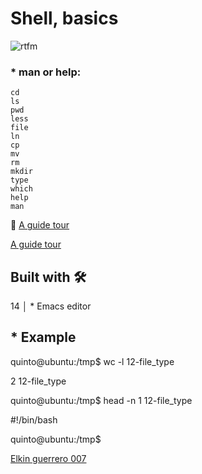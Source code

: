 # Shell, basics


![rtfm](https://user-images.githubusercontent.com/85587286/160321598-b149394f-c0c6-48ba-97ee-8d08d2f94ee1.png)

### * man or help:

    cd
    ls
    pwd
    less
    file
    ln
    cp
    mv
    rm
    mkdir
    type
    which
    help
    man
    
🚀  [A guide tour](http://linuxcommand.org/lc3_lts0040.php)

[A guide tour](http://linuxcommand.org/lc3_lts0040.php)

## Built with 🛠️                                                                                                      
  14 │ *  Emacs editor                                                                                                 
## * Example
quinto@ubuntu:/tmp$ wc -l 12-file_type

2 12-file_type

quinto@ubuntu:/tmp$ head -n 1 12-file_type 

#!/bin/bash

quinto@ubuntu:/tmp$

[Elkin guerrero 007](https://github.com/elkinguerrero007)

[^1]: To say down here.
